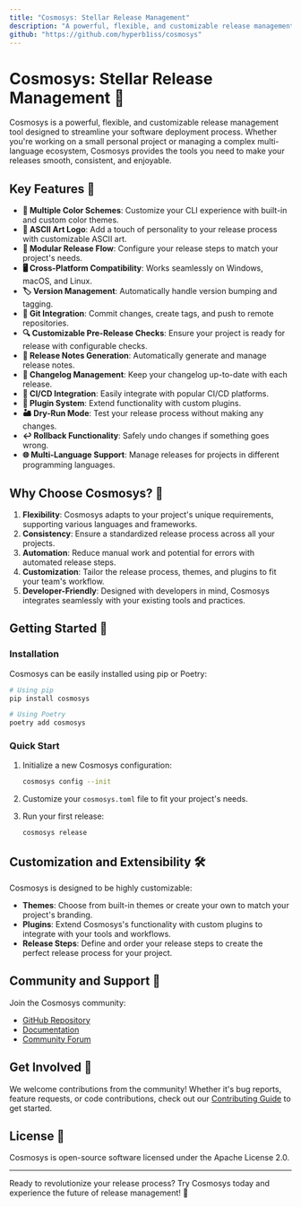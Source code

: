 ```yaml
---
title: "Cosmosys: Stellar Release Management"
description: "A powerful, flexible, and customizable release management tool designed to streamline your software deployment process."
github: "https://github.com/hyperb1iss/cosmosys"
---
```


# Cosmosys: Stellar Release Management 🌠

Cosmosys is a powerful, flexible, and customizable release management tool designed to streamline your software deployment process. Whether you're working on a small personal project or managing a complex multi-language ecosystem, Cosmosys provides the tools you need to make your releases smooth, consistent, and enjoyable.

## Key Features 🚀

- **🌈 Multiple Color Schemes**: Customize your CLI experience with built-in and custom color themes.
- **🎨 ASCII Art Logo**: Add a touch of personality to your release process with customizable ASCII art.
- **🔧 Modular Release Flow**: Configure your release steps to match your project's needs.
- **🖥️ Cross-Platform Compatibility**: Works seamlessly on Windows, macOS, and Linux.
- **🏷️ Version Management**: Automatically handle version bumping and tagging.
- **🐙 Git Integration**: Commit changes, create tags, and push to remote repositories.
- **🔍 Customizable Pre-Release Checks**: Ensure your project is ready for release with configurable checks.
- **📝 Release Notes Generation**: Automatically generate and manage release notes.
- **📜 Changelog Management**: Keep your changelog up-to-date with each release.
- **🔗 CI/CD Integration**: Easily integrate with popular CI/CD platforms.
- **🧩 Plugin System**: Extend functionality with custom plugins.
- **🏜️ Dry-Run Mode**: Test your release process without making any changes.
- **↩️ Rollback Functionality**: Safely undo changes if something goes wrong.
- **🌐 Multi-Language Support**: Manage releases for projects in different programming languages.

## Why Choose Cosmosys? 🤔

1. **Flexibility**: Cosmosys adapts to your project's unique requirements, supporting various languages and frameworks.
2. **Consistency**: Ensure a standardized release process across all your projects.
3. **Automation**: Reduce manual work and potential for errors with automated release steps.
4. **Customization**: Tailor the release process, themes, and plugins to fit your team's workflow.
5. **Developer-Friendly**: Designed with developers in mind, Cosmosys integrates seamlessly with your existing tools and practices.

## Getting Started 🚀

### Installation

Cosmosys can be easily installed using pip or Poetry:

```bash
# Using pip
pip install cosmosys

# Using Poetry
poetry add cosmosys
```

### Quick Start

1. Initialize a new Cosmosys configuration:

   ```bash
   cosmosys config --init
   ```

2. Customize your `cosmosys.toml` file to fit your project's needs.

3. Run your first release:

   ```bash
   cosmosys release
   ```

## Customization and Extensibility 🛠️

Cosmosys is designed to be highly customizable:

- **Themes**: Choose from built-in themes or create your own to match your project's branding.
- **Plugins**: Extend Cosmosys's functionality with custom plugins to integrate with your tools and workflows.
- **Release Steps**: Define and order your release steps to create the perfect release process for your project.

## Community and Support 🤝

Join the Cosmosys community:

- [GitHub Repository](https://github.com/hyperb1iss/cosmosys)
- [Documentation](https://cosmosys.readthedocs.io/)
- [Community Forum](https://community.cosmosys.com)

## Get Involved 👥

We welcome contributions from the community! Whether it's bug reports, feature requests, or code contributions, check out our [Contributing Guide](https://github.com/hyperb1iss/cosmosys/blob/main/CONTRIBUTING.md) to get started.

## License 📄

Cosmosys is open-source software licensed under the Apache License 2.0.

---

Ready to revolutionize your release process? Try Cosmosys today and experience the future of release management! 🌠
